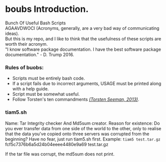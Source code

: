 # boubs Introduction.
Bunch Of Useful Bash Scripts  
AGAAVDWOCI (Acronyms, generally, are a very bad way of communicating ideas).  
But this is my repo, and I like to think that the usefulness of these scripts are worth their acronym.  
"I know software package documentation. I have the best software package documentation." - D. Trump 2016.

### Rules of buobs:
* Scripts must be entirely bash code.
* If a script fails due to incorrect arguments, USAGE must be printed along with a help guide.
* Script must be somewhat useful.
* Follow Torsten's ten commandments <cite>[(Torsten Seeman, 2013)](https://gigascience.biomedcentral.com/articles/10.1186/2047-217X-2-15)</cite>.


### tiam5.sh
Name:
Tar Integrity checker And Md5sum creator.
Reason for existence:
Do you ever transfer data from one side of the world to the other, only to realise that the data you've copied onto three servers was corrupted from the beginning?
Have no fear, just run tiam5.sh first.
Example:
`tiam5 test.tar.gz`
fcf5c7376b6a5d24b04eeee4480e9a69  test.tar.gz

If the tar file was corrupt, the md5sum does not print.
